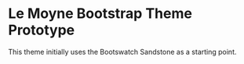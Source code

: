 # Le Moyne Bootstrap Theme Prototype

This theme initially uses the Bootswatch Sandstone as a starting point.

